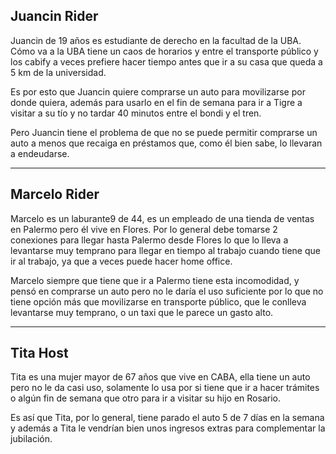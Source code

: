 ## Juancin Rider

Juancin de 19 años es estudiante de derecho en la facultad de la UBA. Cómo va a la UBA tiene un caos de horarios y entre el transporte público y los cabify a veces prefiere hacer tiempo antes que ir a su casa que queda a 5 km de la universidad.

Es por esto que Juancin quiere comprarse un auto para movilizarse por donde quiera, además para usarlo en el fin de semana para ir a Tigre a visitar a su tío y no tardar 40 minutos entre el bondi y el tren.

Pero Juancin tiene el problema de que no se puede permitir comprarse un auto a menos que recaiga en préstamos que, como él bien sabe, lo llevaran a endeudarse.

---
## Marcelo Rider

Marcelo es un laburante9 de 44, es un empleado de una tienda de ventas en Palermo pero él vive en Flores. Por lo general debe tomarse 2 conexiones para llegar hasta Palermo desde Flores lo que lo lleva a levantarse muy temprano para llegar en tiempo al trabajo cuando tiene que ir al trabajo, ya que a veces puede hacer home office.

Marcelo siempre que tiene que ir a Palermo tiene esta incomodidad, y pensó en comprarse un auto pero no le daría el uso suficiente por lo que no tiene opción más que movilizarse en transporte público, que le conlleva levantarse muy temprano, o un taxi que le parece un gasto alto.

---
## Tita Host
Tita es una mujer mayor de 67 años que vive en CABA, ella tiene un auto pero no le da casi uso, solamente lo usa por si tiene que ir a hacer trámites o algún fin de semana que otro para ir a visitar su hijo en Rosario.

Es así que Tita, por lo general, tiene parado el auto 5 de 7 días en la semana y además a Tita le vendrían bien unos ingresos extras para complementar la jubilación.